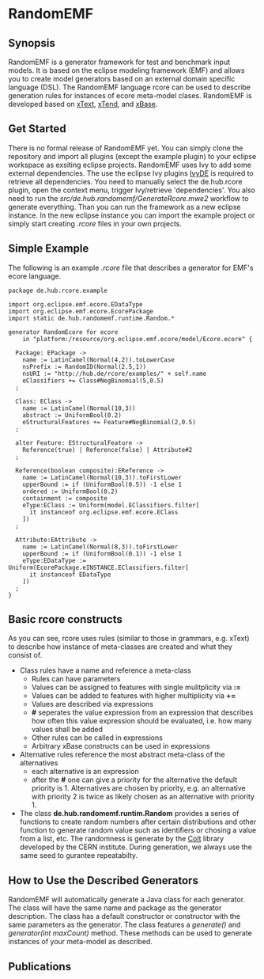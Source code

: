 # RandomEMF
## Synopsis
RandomEMF is a generator framework for test and benchmark input models. It is based on the eclipse modeling framework (EMF) and allows you to create model generators based on an external domain specific language (DSL). The RandomEMF language rcore can be used to describe generation rules for instances of ecore meta-model clases. RandomEMF is developed based on [xText](https://eclipse.org/Xtext/), [xTend](https://eclipse.org/xtend/), and [xBase](https://eclipse.org/Xtext/).

## Get Started
There is no formal release of RandomEMF yet. You can simply clone the repository and import all plugins (except the example plugin) to your eclipse workspace as exsiting eclipse projects. RandomEMF uses Ivy to add some external dependencies. The use the eclipse Ivy plugins [IvyDE](http://ant.apache.org/ivy/ivyde/) is required to retrieve all dependencies. You need to manually select the de.hub.rcore plugin, open the context menu, trigger Ivy/retrieve 'dependencies'. You also need to run the *src/de.hub.randomemf/GenerateRcore.mwe2* workflow to generate everything. Than you can run the framework as a new eclipse instance. In the new eclipse instance you can import the example project or simply start creating *.rcore* files in your own projects.

## Simple Example
The following is an example *.rcore* file that describes a generator for EMF's ecore language.

```
package de.hub.rcore.example

import org.eclipse.emf.ecore.EDataType
import org.eclipse.emf.ecore.EcorePackage
import static de.hub.randomemf.runtime.Random.*

generator RandomEcore for ecore 
    in "platform:/resource/org.eclipse.emf.ecore/model/Ecore.ecore" { 
  
  Package: EPackage ->
    name := LatinCamel(Normal(4,2)).toLowerCase
    nsPrefix := RandomID(Normal(2.5,1))
    nsURI := "http://hub.de/rcore/examples/" + self.name
    eClassifiers += Class#NegBinomial(5,0.5)
  ;
  
  Class: EClass ->
    name := LatinCamel(Normal(10,3))
    abstract := UniformBool(0.2)
    eStructuralFeatures += Feature#NegBinomial(2,0.5)
  ;
  
  alter Feature: EStructuralFeature ->
    Reference(true) | Reference(false) | Attribute#2 
  ;
  
  Reference(boolean composite):EReference ->
    name := LatinCamel(Normal(10,3)).toFirstLower
    upperBound := if (UniformBool(0.5)) -1 else 1
    ordered := UniformBool(0.2)
    containment := composite
    eType:EClass := Uniform(model.EClassifiers.filter[
      it instanceof org.eclipse.emf.ecore.EClass
    ])
  ; 
  
  Attribute:EAttribute ->
    name := LatinCamel(Normal(8,3)).toFirstLower
    upperBound := if (UniformBool(0.1)) -1 else 1
    eType:EDataType := Uniform(EcorePackage.eINSTANCE.EClassifiers.filter[
      it instanceof EDataType
    ])
  ;
}
```

## Basic rcore constructs
As you can see, rcore uses rules (similar to those in grammars, e.g. xText) to describe how instance of meta-classes are created and what they consist of. 
* Class rules have a name and reference a meta-class
  * Rules can have parameters
  * Values can be assigned to features with single mulitplicity via **:=**
  * Values can be added to features with higher multiplicity via **+=**
  * Values are described via expressions
  * **#** seperates the value expression from an expression that describes how often this value expression should be evaluated, i.e. how many values shall be added
  * Other rules can be called in expressions
  * Arbitrary xBase constructs can be used in expressions
* Alternative rules reference the most abstract meta-class of the alternatives
  * each alternative is an expression
  * after the **#** one can give a priority for the alternative the default priority is 1. Alternatives are chosen by priority, e.g. an alternative with priority 2 is twice as likely chosen as an alternative with priority 1.
* The class **de.hub.randomemf.runtim.Random** provides a series of functions to create random numbers after certain distributions and other function to generate random value such as identifiers or chosing a value from a list, etc. The randomness is generate by the [Colt](https://dst.lbl.gov/ACSSoftware/colt/) library developed by the CERN institute. During generation, we always use the same seed to gurantee repeatabilty.

## How to Use the Described Generators
RandomEMF will automatically generate a Java class for each generator. The class will have the same name and package as the generator description. The class has a default constructor or constructor with the same parameters as the generator. The class features a *generate()* and *generator(int maxCount)* method. These methods can be used to generate instances of your meta-model as described. 

## Publications

